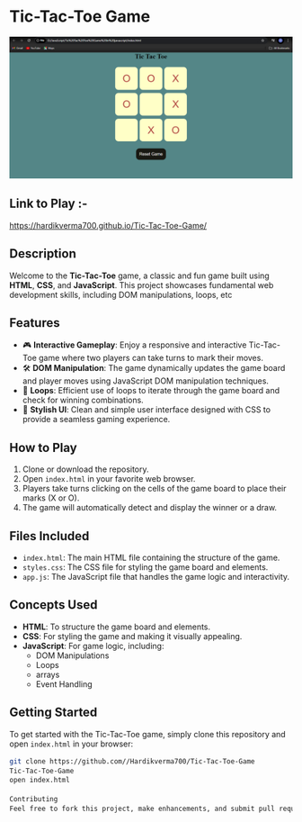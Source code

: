 # Tic-Tac-Toe Game

![Tic-Tac-Toe Screenshot]( https://github.com/Hardikverma700/Tic-Tac-Toe-Game/blob/main/Screenshot%20(264).png )

## Link to Play :-
https://hardikverma700.github.io/Tic-Tac-Toe-Game/
## Description

Welcome to the **Tic-Tac-Toe** game, a classic and fun game built using **HTML**, **CSS**, and **JavaScript**. This project showcases fundamental web development skills, including DOM manipulations, loops, etc

## Features

- 🎮 **Interactive Gameplay**: Enjoy a responsive and interactive Tic-Tac-Toe game where two players can take turns to mark their moves.
- 🛠️ **DOM Manipulation**: The game dynamically updates the game board and player moves using JavaScript DOM manipulation techniques.
- 🔄 **Loops**: Efficient use of loops to iterate through the game board and check for winning combinations.
- 🎨 **Stylish UI**: Clean and simple user interface designed with CSS to provide a seamless gaming experience.

## How to Play

1. Clone or download the repository.
2. Open `index.html` in your favorite web browser.
3. Players take turns clicking on the cells of the game board to place their marks (X or O).
4. The game will automatically detect and display the winner or a draw.

## Files Included

- `index.html`: The main HTML file containing the structure of the game.
- `styles.css`: The CSS file for styling the game board and elements.
- `app.js`: The JavaScript file that handles the game logic and interactivity.

## Concepts Used

- **HTML**: To structure the game board and elements.
- **CSS**: For styling the game and making it visually appealing.
- **JavaScript**: For game logic, including:
  - DOM Manipulations
  - Loops
  - arrays
  - Event Handling 

## Getting Started

To get started with the Tic-Tac-Toe game, simply clone this repository and open `index.html` in your browser:

```bash
git clone https://github.com//Hardikverma700/Tic-Tac-Toe-Game
Tic-Tac-Toe-Game
open index.html

Contributing
Feel free to fork this project, make enhancements, and submit pull requests. Contributions are welcome!
